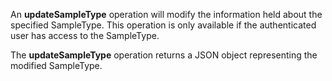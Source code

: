 An **updateSampleType** operation will modify the information held about the specified SampleType. This operation is only available if the authenticated user has access to the SampleType.

The **updateSampleType** operation returns a JSON object representing the modified SampleType.

